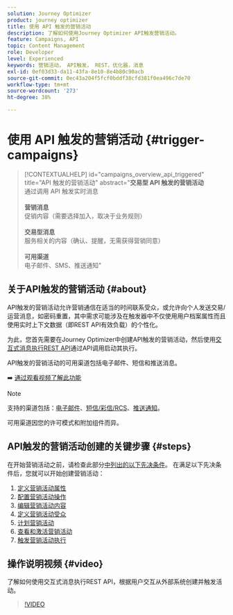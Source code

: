 ```yaml
---
solution: Journey Optimizer
product: journey optimizer
title: 使用 API 触发的营销活动
description: 了解如何使用Journey Optimizer API触发营销活动。
feature: Campaigns, API
topic: Content Management
role: Developer
level: Experienced
keywords: 营销活动， API触发， REST，优化器，消息
exl-id: 0ef03d33-da11-43fa-8e10-8e4b80c90acb
source-git-commit: 0ec43a204f5fcf0bddf38cfd381f0ea496c7de70
workflow-type: tm+mt
source-wordcount: '273'
ht-degree: 38%

---
```



# 使用 API 触发的营销活动 {#trigger-campaigns}

>[!CONTEXTUALHELP]
>id="campaigns_overview_api_triggered"
>title="API 触发的营销活动"
>abstract="**交易型 API 触发的营销活动**<br/>&#x200B;通过调用 API 触发实时消息&#x200B;<br/><br/>**营销消息**<br/>&#x200B;促销内容（需要选择加入，取决于业务规则）<br/><br/>**交易型消息**<br/>&#x200B;服务相关的内容（确认、提醒，无需获得营销同意）<br/><br/>**可用渠道**<br/>&#x200B;电子邮件、SMS、推送通知"

## 关于API触发的营销活动 {#about}

API触发的营销活动允许营销通信在适当的时间联系受众，或允许向个人发送交易/运营消息，如密码重置，其中需求可能涉及在触发器中不仅使用用户档案属性而且使用实时上下文数据（即REST API有效负载）的个性化。

为此，您首先需要在Journey Optimizer中创建API触发的营销活动，然后使用[交互式消息执行REST API](https://developer.adobe.com/journey-optimizer-apis/references/messaging/#tag/execution)通过API调用启动其执行。

API触发的营销活动的可用渠道包括电子邮件、短信和推送消息。

➡️ [通过观看视频了解此功能](#video)


>[!NOTE]
>
>支持的渠道包括：[电子邮件](../email/get-started-email.md)、[短信/彩信/RCS](../sms/get-started-sms.md)、[推送通知](../push/get-started-push.md)。
>
>可用渠道因您的许可模式和附加组件而异。

## API触发的营销活动创建的关键步骤 {#steps}

在开始营销活动之前，请检查此部分[中列出的以下先决条件](get-started-with-campaigns.md#permissions)。 在满足以下先决条件后，您就可以开始创建营销活动：

1. [定义营销活动属性](api-triggered-campaign-properties.md)
1. [配置营销活动操作](api-triggered-campaign-action.md)
1. [编辑营销活动内容](api-triggered-campaign-content.md)
1. [定义营销活动受众](api-triggered-campaign-audience.md)
1. [计划营销活动](api-triggered-campaign-schedule.md)
1. [查看和激活营销活动](review-activate-api-triggered-campaign.md)
1. [触发营销活动执行](trigger-campaigns.md)

## 操作说明视频 {#video}

了解如何使用交互式消息执行REST API，根据用户交互从外部系统创建并触发活动。

>[!VIDEO](https://video.tv.adobe.com/v/3452735?captions=chi_hans&quality=12)
